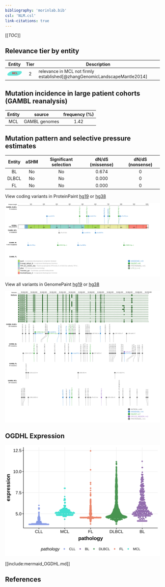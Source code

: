```yaml
---
bibliography: 'morinlab.bib'
csl: 'NLM.csl'
link-citations: true
---
```

[[_TOC_]]


## Relevance tier by entity

|Entity|Tier|Description                            |
|:------:|:----:|---------------------------------------|
|![MCL](images/icons/MCL_tier2.png)   |2   |relevance in MCL not firmly established[@zhangGenomicLandscapeMantle2014]|

## Mutation incidence in large patient cohorts (GAMBL reanalysis)

|Entity|source       |frequency (%)|
|:------:|:-------------:|:-------------:|
|MCL   |GAMBL genomes|1.42         |

## Mutation pattern and selective pressure estimates

|Entity|aSHM|Significant selection|dN/dS (missense)|dN/dS (nonsense)|
|:------:|:----:|:---------------------:|:----------------:|:----------------:|
|BL    |No  |No                   |0.674           |0               |
|DLBCL |No  |No                   |0.000           |0               |
|FL    |No  |No                   |0.000           |0               |



View coding variants in ProteinPaint [hg19](https://morinlab.github.io/LLMPP/GAMBL/OGDHL_protein.html)  or [hg38](https://morinlab.github.io/LLMPP/GAMBL/OGDHL_protein_hg38.html)

![](images/proteinpaint/OGDHL_NM_018245.svg)

View all variants in GenomePaint [hg19](https://morinlab.github.io/LLMPP/GAMBL/OGDHL.html)  or [hg38](https://morinlab.github.io/LLMPP/GAMBL/OGDHL_hg38.html)

![](images/proteinpaint/OGDHL.svg)

## OGDHL Expression
![](images/gene_expression/OGDHL_by_pathology.svg)
<!-- ORIGIN: zhangGenomicLandscapeMantle2014 -->
<!-- MCL: zhangGenomicLandscapeMantle2014 -->

[[include:mermaid_OGDHL.md]]

## References

